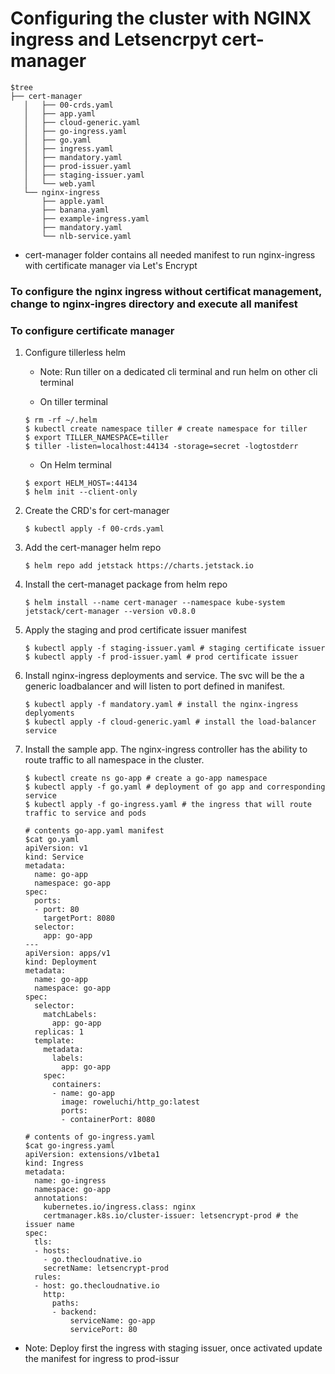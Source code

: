 # Configuring the cluster with NGINX ingress and Letsencrpyt cert-manager

```
$tree
├── cert-manager
   │   ├── 00-crds.yaml
   │   ├── app.yaml
   │   ├── cloud-generic.yaml
   │   ├── go-ingress.yaml
   │   ├── go.yaml
   │   ├── ingress.yaml
   │   ├── mandatory.yaml
   │   ├── prod-issuer.yaml
   │   ├── staging-issuer.yaml
   │   └── web.yaml
   └── nginx-ingress
       ├── apple.yaml
       ├── banana.yaml
       ├── example-ingress.yaml
       ├── mandatory.yaml
       └── nlb-service.yaml
```

- cert-manager folder contains all needed manifest to run nginx-ingress with certificate manager via Let's Encrypt

### To configure the nginx ingress without certificat management, change to nginx-ingres directory and execute all manifest

### To configure certificate manager

1. Configure tillerless helm 
    - Note: Run tiller on a dedicated cli terminal and run helm on other cli terminal

    - On tiller terminal
    ```
    $ rm -rf ~/.helm
    $ kubectl create namespace tiller # create namespace for tiller
    $ export TILLER_NAMESPACE=tiller
    $ tiller -listen=localhost:44134 -storage=secret -logtostderr
    ```

    - On Helm terminal
    ```
    $ export HELM_HOST=:44134
    $ helm init --client-only
    ```
2. Create the CRD's for cert-manager

    `$ kubectl apply -f 00-crds.yaml`

3. Add the cert-manager helm repo

    `$ helm repo add jetstack https://charts.jetstack.io`

4. Install the cert-managet package from helm repo

    `$ helm install --name cert-manager --namespace kube-system jetstack/cert-manager --version v0.8.0`
    
5. Apply the staging and prod certificate issuer manifest

    ```
    $ kubectl apply -f staging-issuer.yaml # staging certificate issuer
    $ kubectl apply -f prod-issuer.yaml # prod certificate issuer
    ```
6. Install nginx-ingress deployments and service. The svc will be the a generic loadbalancer and will listen to port defined in manifest. 
    
    ```
    $ kubectl apply -f mandatory.yaml # install the nginx-ingress deplyoments
    $ kubectl apply -f cloud-generic.yaml # install the load-balancer service
    ```
7. Install the sample app. The nginx-ingress controller has the ability to route traffic to all namespace in the cluster.

    ```
    $ kubectl create ns go-app # create a go-app namespace
    $ kubectl apply -f go.yaml # deployment of go app and corresponding service
    $ kubectl apply -f go-ingress.yaml # the ingress that will route traffic to service and pods
    ```
   ```
   # contents go-app.yaml manifest
   $cat go.yaml 
   apiVersion: v1
   kind: Service
   metadata:
     name: go-app
     namespace: go-app
   spec:
     ports:
     - port: 80
       targetPort: 8080
     selector:
       app: go-app
   ---
   apiVersion: apps/v1
   kind: Deployment
   metadata:
     name: go-app
     namespace: go-app
   spec:
     selector:
       matchLabels:
         app: go-app
     replicas: 1
     template:
       metadata:
         labels:
           app: go-app
       spec:
         containers:
         - name: go-app
           image: roweluchi/http_go:latest
           ports:
           - containerPort: 8080
   
   # contents of go-ingress.yaml
   $cat go-ingress.yaml 
   apiVersion: extensions/v1beta1
   kind: Ingress
   metadata:
     name: go-ingress
     namespace: go-app
     annotations:  
       kubernetes.io/ingress.class: nginx
       certmanager.k8s.io/cluster-issuer: letsencrypt-prod # the issuer name
   spec:
     tls:
     - hosts:
       - go.thecloudnative.io
       secretName: letsencrypt-prod
     rules:
     - host: go.thecloudnative.io
       http:
         paths:
         - backend:
             serviceName: go-app
             servicePort: 80

    ```
    
- Note: Deploy first the ingress with staging issuer, once activated update the manifest for ingress to prod-issur